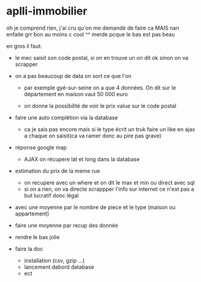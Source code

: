 # aplli-immobilier

oh je comprend rien, j'ai cru qu'on me demandé de faire ca MAIS nan enfaite grr bon au moins c cool ^^ merde pcque le bas est pas beau

en gros il faut:


  - le mec saisit son code postal, si on en trouve un on dit ok sinon on va scrapper

  - on a pas beaucoup de data on sort ce que l'on
  
    - par exemple gyé-sur-seine on a que 4 données. On dit sur le département en maison vaut 50 000 euro
    
    - on donne la possibilité de voir le prix value sur le code postal

  - faire une auto complétion via la database
    - ca je sais pas encore mais si le type écrit un truk faire un like en ajax a chaque on saisit(ca va ramer donc au pire pas grave)
    
  - réponse google map
    - AJAX on récupere lat et long dans la database
  
  - estimation du prix de la meme rue
    - on recupere avec un where et on dit le max et min ou direct avec sql
    - si on a rien, on va directe scrappper l'info sur internet ce n'est pas a but lucratif donc légal
    
  - avec une moyenne par le nombre de piece et le type (maison ou appartement)
   - faire une moyenne par recup des donnée
   
   
   - rendre le bas jolie
   
   
  - faire la doc
    - installation (csv, gzip ...)
    - lancement dabord database
    - ect
